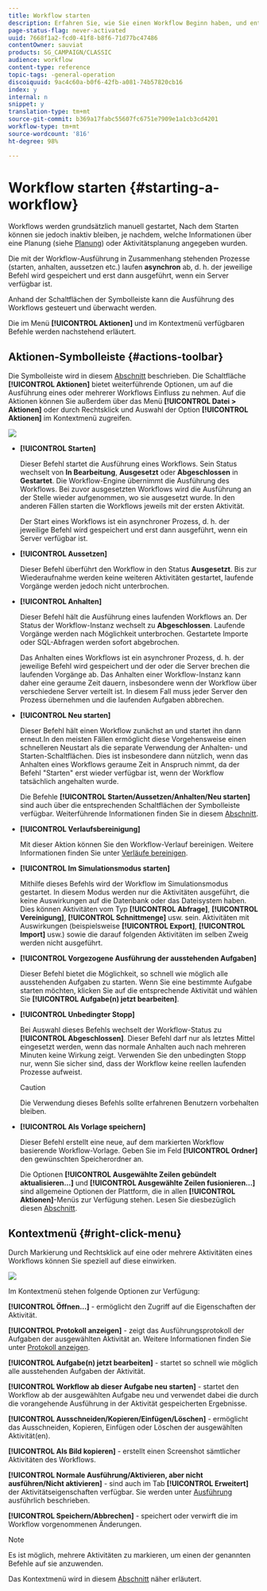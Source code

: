 ```yaml
---
title: Workflow starten
description: Erfahren Sie, wie Sie einen Workflow Beginn haben, und entdecken Sie Workflows Aktionssymbolleiste und das Kontextmenü.
page-status-flag: never-activated
uuid: 7668f1a2-fcd0-41f8-b8f6-71d77bc47486
contentOwner: sauviat
products: SG_CAMPAIGN/CLASSIC
audience: workflow
content-type: reference
topic-tags: -general-operation
discoiquuid: 9ac4c60a-b0f6-42fb-a081-74b57820cb16
index: y
internal: n
snippet: y
translation-type: tm+mt
source-git-commit: b369a17fabc55607fc6751e7909e1a1cb3cd4201
workflow-type: tm+mt
source-wordcount: '816'
ht-degree: 98%

---
```



# Workflow starten {#starting-a-workflow}

Workflows werden grundsätzlich manuell gestartet, Nach dem Starten können sie jedoch inaktiv bleiben, je nachdem, welche Informationen über eine Planung (siehe [Planung](../../workflow/using/scheduler.md)) oder Aktivitätsplanung angegeben wurden.

Die mit der Workflow-Ausführung in Zusammenhang stehenden Prozesse (starten, anhalten, aussetzen etc.) laufen **asynchron** ab, d. h. der jeweilige Befehl wird gespeichert und erst dann ausgeführt, wenn ein Server verfügbar ist.

Anhand der Schaltflächen der Symbolleiste kann die Ausführung des Workflows gesteuert und überwacht werden.

Die im Menü **[!UICONTROL Aktionen]** und im Kontextmenü verfügbaren Befehle werden nachstehend erläutert.

## Aktionen-Symbolleiste {#actions-toolbar}

Die Symbolleiste wird in diesem [Abschnitt](../../campaign/using/marketing-campaign-deliveries.md#building-the-main-target-in-a-workflow) beschrieben. Die Schaltfläche **[!UICONTROL Aktionen]** bietet weiterführende Optionen, um auf die Ausführung eines oder mehrerer Workflows Einfluss zu nehmen. Auf die Aktionen können Sie außerdem über das Menü **[!UICONTROL Datei > Aktionen]** oder durch Rechtsklick und Auswahl der Option **[!UICONTROL Aktionen]** im Kontextmenü zugreifen.

![](assets/purge_historique.png)

* **[!UICONTROL Starten]**

   Dieser Befehl startet die Ausführung eines Workflows. Sein Status wechselt von **In Bearbeitung**, **Ausgesetzt** oder **Abgeschlossen** in **Gestartet**. Die Workflow-Engine übernimmt die Ausführung des Workflows. Bei zuvor ausgesetzten Workflows wird die Ausführung an der Stelle wieder aufgenommen, wo sie ausgesetzt wurde. In den anderen Fällen starten die Workflows jeweils mit der ersten Aktivität.

   Der Start eines Workflows ist ein asynchroner Prozess, d. h. der jeweilige Befehl wird gespeichert und erst dann ausgeführt, wenn ein Server verfügbar ist.

* **[!UICONTROL Aussetzen]**

   Dieser Befehl überführt den Workflow in den Status **Ausgesetzt**. Bis zur Wiederaufnahme werden keine weiteren Aktivitäten gestartet, laufende Vorgänge werden jedoch nicht unterbrochen.

* **[!UICONTROL Anhalten]**

   Dieser Befehl hält die Ausführung eines laufenden Workflows an. Der Status der Workflow-Instanz wechselt zu **Abgeschlossen**. Laufende Vorgänge werden nach Möglichkeit unterbrochen. Gestartete Importe oder SQL-Abfragen werden sofort abgebrochen.

   Das Anhalten eines Workflows ist ein asynchroner Prozess, d. h. der jeweilige Befehl wird gespeichert und der oder die Server brechen die laufenden Vorgänge ab. Das Anhalten einer Workflow-Instanz kann daher eine geraume Zeit dauern, insbesondere wenn der Workflow über verschiedene Server verteilt ist. In diesem Fall muss jeder Server den Prozess übernehmen und die laufenden Aufgaben abbrechen.

* **[!UICONTROL Neu starten]**

   Dieser Befehl hält einen Workflow zunächst an und startet ihn dann erneut.In den meisten Fällen ermöglicht diese Vorgehensweise einen schnelleren Neustart als die separate Verwendung der Anhalten- und Starten-Schaltflächen. Dies ist insbesondere dann nützlich, wenn das Anhalten eines Workflows geraume Zeit in Anspruch nimmt, da der Befehl &quot;Starten&quot; erst wieder verfügbar ist, wenn der Workflow tatsächlich angehalten wurde.

   Die Befehle **[!UICONTROL Starten/Aussetzen/Anhalten/Neu starten]** sind auch über die entsprechenden Schaltflächen der Symbolleiste verfügbar. Weiterführende Informationen finden Sie in diesem [Abschnitt](../../campaign/using/marketing-campaign-deliveries.md#creating-a-targeting-workflow).

* **[!UICONTROL Verlaufsbereinigung]**

   Mit dieser Aktion können Sie den Workflow-Verlauf bereinigen. Weitere Informationen finden Sie unter [Verläufe bereinigen](../../workflow/using/monitoring-workflow-execution.md#purging-the-logs).

* **[!UICONTROL Im Simulationsmodus starten]**

   Mithilfe dieses Befehls wird der Workflow im Simulationsmodus gestartet. In diesem Modus werden nur die Aktivitäten ausgeführt, die keine Auswirkungen auf die Datenbank oder das Dateisystem haben. Dies können Aktivitäten vom Typ **[!UICONTROL Abfrage]**, **[!UICONTROL Vereinigung]**, **[!UICONTROL Schnittmenge]** usw. sein. Aktivitäten mit Auswirkungen (beispielsweise **[!UICONTROL Export]**, **[!UICONTROL Import]** usw.) sowie die darauf folgenden Aktivitäten im selben Zweig werden nicht ausgeführt.

* **[!UICONTROL Vorgezogene Ausführung der ausstehenden Aufgaben]**

   Dieser Befehl bietet die Möglichkeit, so schnell wie möglich alle ausstehenden Aufgaben zu starten. Wenn Sie eine bestimmte Aufgabe starten möchten, klicken Sie auf die entsprechende Aktivität und wählen Sie **[!UICONTROL Aufgabe(n) jetzt bearbeiten]**.

* **[!UICONTROL Unbedingter Stopp]**

   Bei Auswahl dieses Befehls wechselt der Workflow-Status zu **[!UICONTROL Abgeschlossen]**. Dieser Befehl darf nur als letztes Mittel eingesetzt werden, wenn das normale Anhalten auch nach mehreren Minuten keine Wirkung zeigt. Verwenden Sie den unbedingten Stopp nur, wenn Sie sicher sind, dass der Workflow keine reellen laufenden Prozesse aufweist.

   >[!CAUTION]
   >
   >Die Verwendung dieses Befehls sollte erfahrenen Benutzern vorbehalten bleiben.

* **[!UICONTROL Als Vorlage speichern]**

   Dieser Befehl erstellt eine neue, auf dem markierten Workflow basierende Workflow-Vorlage. Geben Sie im Feld **[!UICONTROL Ordner]** den gewünschten Speicherordner an.

   Die Optionen **[!UICONTROL Ausgewählte Zeilen gebündelt aktualisieren...]** und **[!UICONTROL Ausgewählte Zeilen fusionieren...]** sind allgemeine Optionen der Plattform, die in allen **[!UICONTROL Aktionen]**-Menüs zur Verfügung stehen. Lesen Sie diesbezüglich diesen [Abschnitt](../../platform/using/updating-data.md).

## Kontextmenü {#right-click-menu}

Durch Markierung und Rechtsklick auf eine oder mehrere Aktivitäten eines Workflows können Sie speziell auf diese einwirken.

![](assets/contextual_menu.png)

Im Kontextmenü stehen folgende Optionen zur Verfügung:

**[!UICONTROL Öffnen...]** - ermöglicht den Zugriff auf die Eigenschaften der Aktivität.

**[!UICONTROL Protokoll anzeigen]** - zeigt das Ausführungsprotokoll der Aufgaben der ausgewählten Aktivität an. Weitere Informationen finden Sie unter [Protokoll anzeigen](../../workflow/using/monitoring-workflow-execution.md#displaying-logs).

**[!UICONTROL Aufgabe(n) jetzt bearbeiten]** - startet so schnell wie möglich alle ausstehenden Aufgaben der Aktivität.

**[!UICONTROL Workflow ab dieser Aufgabe neu starten]** - startet den Workflow ab der ausgewählten Aufgabe neu und verwendet dabei die durch die vorangehende Ausführung in der Aktivität gespeicherten Ergebnisse.

**[!UICONTROL Ausschneiden/Kopieren/Einfügen/Löschen]** - ermöglicht das Ausschneiden, Kopieren, Einfügen oder Löschen der ausgewählten Aktivität(en).

**[!UICONTROL Als Bild kopieren]** - erstellt einen Screenshot sämtlicher Aktivitäten des Workflows.

**[!UICONTROL Normale Ausführung/Aktivieren, aber nicht ausführen/Nicht aktivieren]** - sind auch im Tab **[!UICONTROL Erweitert]** der Aktivitätseigenschaften verfügbar. Sie werden unter [Ausführung](../../workflow/using/advanced-parameters.md#execution) ausführlich beschrieben.

**[!UICONTROL Speichern/Abbrechen]** - speichert oder verwirft die im Workflow vorgenommenen Änderungen.

>[!NOTE]
>
>Es ist möglich, mehrere Aktivitäten zu markieren, um einen der genannten Befehle auf sie anzuwenden.

Das Kontextmenü wird in diesem [Abschnitt](../../campaign/using/marketing-campaign-deliveries.md#executing-a-workflow) näher erläutert.
